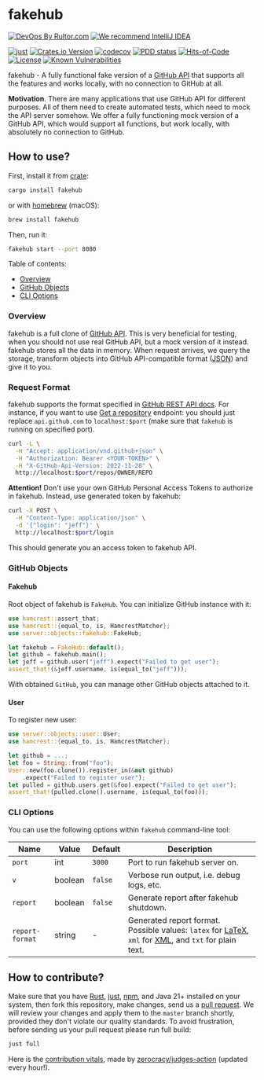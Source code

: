 # fakehub

[![DevOps By Rultor.com](http://www.rultor.com/b/h1alexbel/fakehub)](http://www.rultor.com/p/h1alexbel/fakehub)
[![We recommend IntelliJ IDEA](https://www.elegantobjects.org/intellij-idea.svg)](https://www.jetbrains.com/idea/)

[![just](https://github.com/h1alexbel/fakehub/actions/workflows/just.yml/badge.svg)](https://github.com/h1alexbel/fakehub/actions/workflows/just.yml)
[![Crates.io Version](https://img.shields.io/crates/v/fakehub)](https://crates.io/crates/fakehub)
[![codecov](https://codecov.io/gh/h1alexbel/fakehub/graph/badge.svg?token=0bcdqd2UKT)](https://codecov.io/gh/h1alexbel/fakehub)
[![PDD status](http://www.0pdd.com/svg?name=h1alexbel/fakehub)](http://www.0pdd.com/p?name=h1alexbel/fakehub)
[![Hits-of-Code](https://hitsofcode.com/github/h1alexbel/fakehub)](https://hitsofcode.com/view/github/h1alexbel/fakehub)
[![License](https://img.shields.io/badge/license-MIT-green.svg)](https://github.com/h1alexbel/fakehub/blob/master/LICENSE.txt)
[![Known Vulnerabilities](https://snyk.io/test/github/h1alexbel/fakehub/badge.svg)](https://snyk.io/test/github/h1alexbel/fakehub)

fakehub - A fully functional fake version of a [GitHub API] that supports all
the features and works locally, with no connection to GitHub at all.

**Motivation**. There are many applications that use GitHub API for different
purposes. All of them need to create automated tests, which need to mock the
API server somehow. We offer a fully functioning mock version of a GitHub API,
which would support all functions, but work locally, with absolutely no
connection to GitHub.

## How to use?

First, install it from [crate][fakehub-crate]:

```bash
cargo install fakehub
```

or with [homebrew] (macOS):

```bash
brew install fakehub
```

Then, run it:

```bash
fakehub start --port 8080
```

Table of contents:

* [Overview](#overview)
* [GitHub Objects](#github-objects)
* [CLI Options](#cli-options)

### Overview

fakehub is a full clone of [GitHub API]. This is very beneficial for testing,
when you should not use real GitHub API, but a mock version of it instead.
fakehub stores all the data in memory. When request arrives, we query the
storage, transform objects into GitHub API-compatible format ([JSON]) and give
it to you.

### Request Format

fakehub supports the format specified in [GitHub REST API docs][GitHub API].
For instance, if you want to use [Get a repository][GitHub REST API Get Repo]
endpoint: you should just replace `api.github.com` to `localhost:$port` (make
sure that `fakehub` is running on specified port).

```bash
curl -L \
  -H "Accept: application/vnd.github+json" \
  -H "Authorization: Bearer <YOUR-TOKEN>" \
  -H "X-GitHub-Api-Version: 2022-11-28" \
  http://localhost:$port/repos/OWNER/REPO
```

**Attention!** Don't use your own GitHub Personal Access Tokens to authorize in
fakehub. Instead, use generated token by fakehub:

```bash
curl -X POST \
  -H "Content-Type: application/json" \
  -d '{"login": "jeff"}' \
  http://localhost:$port/login
```

This should generate you an access token to fakehub API.

### GitHub Objects

#### Fakehub

Root object of fakehub is `FakeHub`. You can initialize GitHub instance with
it:

```rust
use hamcrest::assert_that;
use hamcrest::{equal_to, is, HamcrestMatcher};
use server::objects::fakehub::FakeHub;

let fakehub = FakeHub::default();
let github = fakehub.main();
let jeff = github.user("jeff").expect("Failed to get user");
assert_that!(&jeff.username, is(equal_to("jeff")));
```

With obtained `GitHub`, you can manage other GitHub objects attached to it.

#### User

To register new user:

```rust
use server::objects::user::User;
use hamcrest::{equal_to, is, HamcrestMatcher};

let github = ...;
let foo = String::from("foo");
User::new(foo.clone()).register_in(&mut github)
    .expect("Failed to register user");
let pulled = github.users.get(&foo).expect("Failed to get user");
assert_that!(pulled.clone().username, is(equal_to(foo)));
```

### CLI Options

You can use the following options within `fakehub` command-line tool:

| Name            | Value   | Default | Description                                                                                               |
|-----------------|---------|---------|-----------------------------------------------------------------------------------------------------------|
| `port`          | int     | `3000`  | Port to run fakehub server on.                                                                            |
| `v`             | boolean | `false` | Verbose run output, i.e. debug logs, etc.                                                                 |
| `report`        | boolean | `false` | Generate report after fakehub shutdown.                                                                   |
| `report-format` | string  | -       | Generated report format. Possible values: `latex` for [LaTeX], `xml` for [XML], and `txt` for plain text. |

## How to contribute?

Make sure that you have [Rust], [just], [npm], and Java 21+ installed on your
system, then fork this repository, make changes, send us a
[pull request][guidelines]. We will review your changes and apply them to the
`master` branch shortly, provided they don't violate our quality standards. To
avoid frustration, before sending us your pull request please run full build:

```bash
just full
```

Here is the [contribution vitals][Zerocracy Vitals], made by [zerocracy/judges-action]
(updated every hour!).

[GitHub API]: https://docs.github.com/en/rest?apiVersion=2022-11-28
[homebrew]: https://brew.sh
[fakehub-crate]: https://crates.io/crates/fakehub
[LaTeX]: https://en.wikipedia.org/wiki/LaTeX
[XML]: https://en.wikipedia.org/wiki/XML
[JSON]: https://en.wikipedia.org/wiki/JSON
[Rust]: https://www.rust-lang.org/tools/install
[npm]: https://docs.npmjs.com/downloading-and-installing-node-js-and-npm
[guidelines]: https://www.yegor256.com/2014/04/15/github-guidelines.html
[just]: https://just.systems/man/en/chapter_4.html
[Zerocracy Vitals]: https://www.h1alexbel.xyz/fakehub/zerocracy/fakehub-vitals.html
[zerocracy/judges-action]: https://github.com/zerocracy/judges-action
[GitHub REST API Get Repo]: https://docs.github.com/en/rest/repos/repos?apiVersion=2022-11-28#get-a-repository
